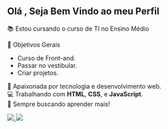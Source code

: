 Olá , Seja Bem Vindo ao meu Perfil
---------------------------------------------------------------------------------------------------------------------------------
📚 Estou cursando o curso de TI no Ensino Médio 

📌 Objetivos Gerais
  - Curso de Front-and.
  - Passar no vestibular.
  - Criar projetos.

🚀 Apaixonada por tecnologia e desenvolvimento web.  
💻 Trabalhando com **HTML**, **CSS**, e **JavaScript**.  
🎯 Sempre buscando aprender mais!



<a href="mailto:santosvivendo@gmail.com">
<img src="https://img.shields.io/badge/Gmail-D14836?style=for-the-badge&logo=gmail&logoColor=white"/>
</a>
<img src="https://img.shields.io/badge/Python-3776AB?style=for-the-badge&logo=python&logoColor=white"
